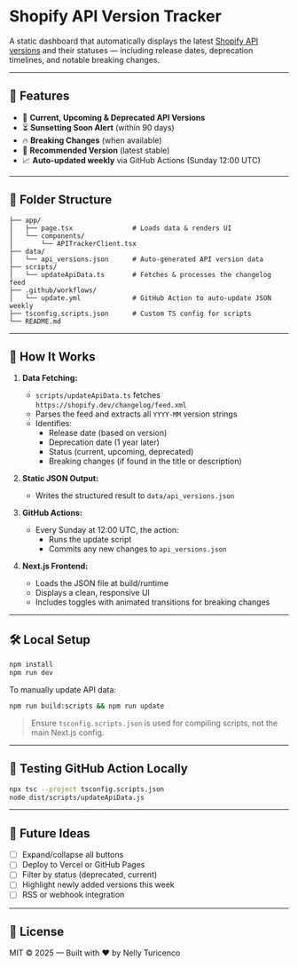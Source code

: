 # Shopify API Version Tracker

A static dashboard that automatically displays the latest [Shopify API versions](https://shopify.dev/changelog) and their statuses — including release dates, deprecation timelines, and notable breaking changes.

---

## 🚀 Features

- 📅 **Current, Upcoming & Deprecated API Versions**
- ⏳ **Sunsetting Soon Alert** (within 90 days)
- 🔥 **Breaking Changes** (when available)
- 📌 **Recommended Version** (latest stable)
- 📈 **Auto-updated weekly** via GitHub Actions (Sunday 12:00 UTC)

---

## 📂 Folder Structure

```
├── app/
│   ├── page.tsx               # Loads data & renders UI
│   └── components/
│       └── APITrackerClient.tsx
├── data/
│   └── api_versions.json      # Auto-generated API version data
├── scripts/
│   └── updateApiData.ts       # Fetches & processes the changelog feed
├── .github/workflows/
│   └── update.yml             # GitHub Action to auto-update JSON weekly
├── tsconfig.scripts.json      # Custom TS config for scripts
└── README.md
```

---

## 🔄 How It Works

1. **Data Fetching:**
   - `scripts/updateApiData.ts` fetches `https://shopify.dev/changelog/feed.xml`
   - Parses the feed and extracts all `YYYY-MM` version strings
   - Identifies:
     - Release date (based on version)
     - Deprecation date (1 year later)
     - Status (current, upcoming, deprecated)
     - Breaking changes (if found in the title or description)

2. **Static JSON Output:**
   - Writes the structured result to `data/api_versions.json`

3. **GitHub Actions:**
   - Every Sunday at 12:00 UTC, the action:
     - Runs the update script
     - Commits any new changes to `api_versions.json`

4. **Next.js Frontend:**
   - Loads the JSON file at build/runtime
   - Displays a clean, responsive UI
   - Includes toggles with animated transitions for breaking changes

---

## 🛠 Local Setup

```bash
npm install
npm run dev
```

To manually update API data:
```bash
npm run build:scripts && npm run update
```

> Ensure `tsconfig.scripts.json` is used for compiling scripts, not the main Next.js config.

---

## 🧪 Testing GitHub Action Locally

```bash
npx tsc --project tsconfig.scripts.json
node dist/scripts/updateApiData.js
```

---

## 🧠 Future Ideas

- [ ] Expand/collapse all buttons
- [ ] Deploy to Vercel or GitHub Pages
- [ ] Filter by status (deprecated, current)
- [ ] Highlight newly added versions this week
- [ ] RSS or webhook integration

---

## 📘 License

MIT © 2025 — Built with ❤️ by Nelly Turicenco
